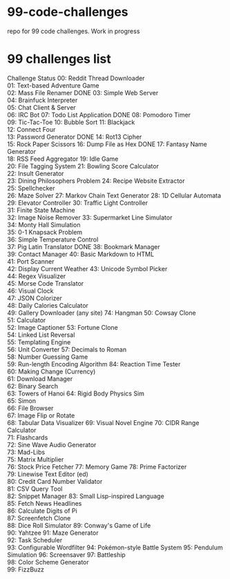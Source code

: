 # 99-code-challenges
repo for 99 code challenges. Work in progress

# 99 challenges list

Challenge	Status
00: Reddit Thread Downloader	
01: Text-based Adventure Game	
02: Mass File Renamer	DONE
03: Simple Web Server	
04: Brainfuck Interpreter	
05: Chat Client & Server	
06: IRC Bot	
07: Todo List Application	DONE
08: Pomodoro Timer	
09: Tic-Tac-Toe	
10: Bubble Sort	
11: Blackjack	
12: Connect Four	
13: Password Generator	DONE
14: Rot13 Cipher	
15: Rock Paper Scissors	
16: Dump File as Hex	DONE
17: Fantasy Name Generator	
18: RSS Feed Aggregator	
19: Idle Game	
20: File Tagging System	
21: Bowling Score Calculator	
22: Insult Generator	
23: Dining Philosophers Problem	
24: Recipe Website Extractor	
25: Spellchecker	
26: Maze Solver	
27: Markov Chain Text Generator	
28: 1D Cellular Automata	
29: Elevator Controller	
30: Traffic Light Controller	
31: Finite State Machine	
32: Image Noise Remover	
33: Supermarket Line Simulator	
34: Monty Hall Simulation	
35: 0-1 Knapsack Problem	
36: Simple Temperature Control	
37: Pig Latin Translator	DONE
38: Bookmark Manager	
39: Contact Manager	
40: Basic Markdown to HTML	
41: Port Scanner	
42: Display Current Weather	
43: Unicode Symbol Picker	
44: Regex Visualizer	
45: Morse Code Translator	
46: Visual Clock	
47: JSON Colorizer	
48: Daily Calories Calculator	
49: Gallery Downloader (any site) 
74: Hangman	
50: Cowsay Clone	
51: Calculator	
52: Image Captioner	
53: Fortune Clone	
54: Linked List Reversal	
55: Templating Engine	
56: Unit Converter 57: Decimals to Roman	
58: Number Guessing Game	
59: Run-length Encoding Algorithm 
84: Reaction Time Tester	
60: Making Change (Currency)	
61: Download Manager	
62: Binary Search	
63: Towers of Hanoi	
64: Rigid Body Physics Sim	
65: Simon	
66: File Browser	
67: Image Flip or Rotate	
68: Tabular Data Visualizer	
69: Visual Novel Engine	
70: CIDR Range Calculator	
71: Flashcards	
72: Sine Wave Audio Generator	
73: Mad-Libs	
75: Matrix Multiplier	
76: Stock Price Fetcher	
77: Memory Game	
78: Prime Factorizer	
79: Linewise Text Editor (ed)	
80: Credit Card Number Validator	
81: CSV Query Tool	
82: Snippet Manager	
83: Small Lisp-inspired Language	
85: Fetch News Headlines	
86: Calculate Digits of Pi	
87: Screenfetch Clone	
88: Dice Roll Simulator	
89: Conway's Game of Life	
90: Yahtzee	
91: Maze Generator	
92: Task Scheduler	
93: Configurable Wordfilter	
94: Pokémon-style Battle System	
95: Pendulum Simulation	
96: Screensaver	
97: Battleship	
98: Color Scheme Generator	
99: FizzBuzz	
